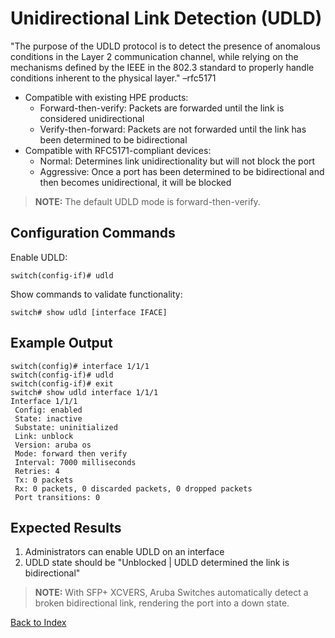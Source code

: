 # Unidirectional Link Detection (UDLD)

"The purpose of the UDLD protocol is to detect the presence of anomalous conditions in the Layer 2 communication channel, while relying on the mechanisms defined by the IEEE in the 802.3 standard to properly handle conditions inherent to the physical layer." –rfc5171

* Compatible with existing HPE products:
	* Forward-then-verify: Packets are forwarded until the link is considered unidirectional
	* Verify-then-forward: Packets are not forwarded until the link has been determined to be bidirectional
* Compatible with RFC5171-compliant devices:
	* Normal: Determines link unidirectionality but will not block the port
	* Aggressive: Once a port has been determined to be bidirectional and then becomes unidirectional, it will be blocked

> **NOTE:** The default UDLD mode is forward-then-verify.

## Configuration Commands

Enable UDLD:

```text
switch(config-if)# udld
```

Show commands to validate functionality:

```text
switch# show udld [interface IFACE]
```

## Example Output

```text
switch(config)# interface 1/1/1
switch(config-if)# udld
switch(config-if)# exit
switch# show udld interface 1/1/1
Interface 1/1/1
 Config: enabled
 State: inactive
 Substate: uninitialized
 Link: unblock
 Version: aruba os
 Mode: forward then verify
 Interval: 7000 milliseconds
 Retries: 4
 Tx: 0 packets
 Rx: 0 packets, 0 discarded packets, 0 dropped packets
 Port transitions: 0
```

## Expected Results

1. Administrators can enable UDLD on an interface
1. UDLD state should be "Unblocked | UDLD determined the link is bidirectional"

> **NOTE:** With SFP+ XCVERS, Aruba Switches automatically detect a broken bidirectional link, rendering the port into a down state.

[Back to Index](../README.md)

